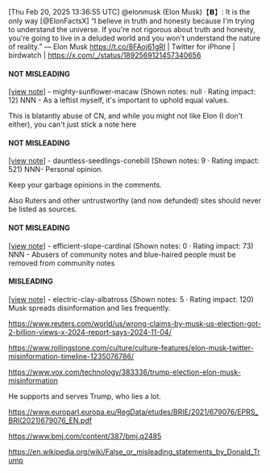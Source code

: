 [Thu Feb 20, 2025 13:36:55 UTC] @elonmusk (Elon Musk)【𝗕】: It is the only way [@ElonFactsX] “I believe in truth and honesty because I'm trying to understand the universe.  If you're not rigorous about truth and honesty, you're going to live in a deluded world and you won't understand the nature of reality.” — Elon Musk https://t.co/8FAoj61gRl | Twitter for iPhone | birdwatch | https://x.com/_/status/1892569121457340656

#### NOT MISLEADING

[[view note]](https://x.com/i/birdwatch/n/1892911543131500962) - mighty-sunflower-macaw (Shown notes: null · Rating impact: 12)
NNN - As a leftist myself, it's important to uphold equal values.

This is blatantly abuse of CN, and while you might not like Elon (I don't either), you can't just stick a note here 

#### NOT MISLEADING

[[view note]](https://x.com/i/birdwatch/n/1892900184998191128) - dauntless-seedlings-conebill (Shown notes: 9 · Rating impact: 521)
NNN- Personal opinion. 

Keep your garbage opinions in the comments. 

Also Ruters and other untrustworthy (and now defunded) sites should never be listed as sources. 

#### NOT MISLEADING

[[view note]](https://x.com/i/birdwatch/n/1892652098959163608) - efficient-slope-cardinal (Shown notes: 0 · Rating impact: 73)
NNN - Abusers of community notes and blue-haired people must be removed from community notes

#### MISLEADING

[[view note]](https://x.com/i/birdwatch/n/1892615405895639523) - electric-clay-albatross (Shown notes: 5 · Rating impact: 120)
Musk spreads disinformation and lies frequently.

https://www.reuters.com/world/us/wrong-claims-by-musk-us-election-got-2-billion-views-x-2024-report-says-2024-11-04/

https://www.rollingstone.com/culture/culture-features/elon-musk-twitter-misinformation-timeline-1235076786/

https://www.vox.com/technology/383336/trump-election-elon-musk-misinformation

He supports and serves Trump, who lies a lot.

https://www.europarl.europa.eu/RegData/etudes/BRIE/2021/679076/EPRS_BRI(2021)679076_EN.pdf

https://www.bmj.com/content/387/bmj.q2485

https://en.wikipedia.org/wiki/False_or_misleading_statements_by_Donald_Trump
